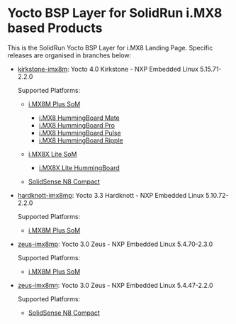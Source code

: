 # Yocto BSP Layer for SolidRun i.MX8 based Products

This is the SolidRun Yocto BSP Layer for i.MX8 Landing Page.
Specific releases are organised in branches below:

- [kirkstone-imx8m](https://github.com/SolidRun/meta-solidrun-arm-imx8/tree/kirkstone-imx8m): Yocto 4.0 Kirkstone - NXP Embedded Linux 5.15.71-2.2.0

   Supported Platforms:

   - [i.MX8M Plus SoM](https://www.solid-run.com/embedded-industrial-iot/nxp-i-mx8-family/imx8m-plus-som/)

     - [i.MX8 HummingBoard Mate](https://www.solid-run.com/embedded-industrial-iot/nxp-i-mx8-family/hummingboard-m/#mate)
     - [i.MX8 HummingBoard Pro](https://www.solid-run.com/embedded-industrial-iot/nxp-i-mx8-family/hummingboard-m/#pro)
     - [i.MX8 HummingBoard Pulse](https://www.solid-run.com/embedded-industrial-iot/nxp-i-mx8-family/hummingboard-m/#pulse)
     - [i.MX8 HummingBoard Ripple](https://www.solid-run.com/embedded-industrial-iot/nxp-i-mx8-family/hummingboard-m/#ripple)

   - [i.MX8X Lite SoM](https://www.solid-run.com/embedded-industrial-iot/nxp-i-mx8-family/i-mx-8xlite-som/)

     - [i.MX8X Lite HummingBoard](https://www.solid-run.com/embedded-industrial-iot/nxp-i-mx8-family/hummingboard-imx8-xlite-sbc/)

   - [SolidSense N8 Compact](https://www.solid-run.com/edge-gateway-solidsense/#iot-compact)

- [hardknott-imx8mp](https://github.com/SolidRun/meta-solidrun-arm-imx8/tree/hardknott-imx8mp): Yocto 3.3 Hardknott - NXP Embedded Linux 5.10.72-2.2.0

   Supported Platforms:

   - [i.MX8M Plus SoM](https://www.solid-run.com/embedded-industrial-iot/nxp-i-mx8-family/imx8m-plus-som/)

- [zeus-imx8mp](https://github.com/SolidRun/meta-solidrun-arm-imx8/tree/zeus-imx8mp): Yocto 3.0 Zeus - NXP Embedded Linux 5.4.70-2.3.0

   Supported Platforms:

   - [i.MX8M Plus SoM](https://www.solid-run.com/embedded-industrial-iot/nxp-i-mx8-family/imx8m-plus-som/)

- [zeus-imx8mn](https://github.com/SolidRun/meta-solidrun-arm-imx8/tree/zeus-imx8mn): Yocto 3.0 Zeus - NXP Embedded Linux 5.4.47-2.2.0

   Supported Platforms:

   - [SolidSense N8 Compact](https://www.solid-run.com/edge-gateway-solidsense/#iot-compact)
